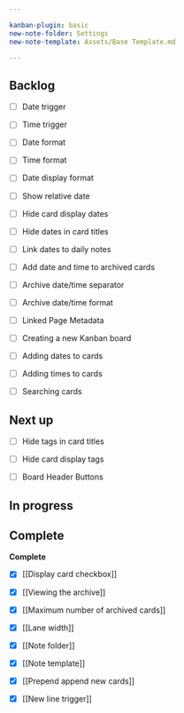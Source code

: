 ```yaml
---

kanban-plugin: basic
new-note-folder: Settings
new-note-template: Assets/Base Template.md

---
```


## Backlog

- [ ] Date trigger
- [ ] Time trigger
- [ ] Date format
- [ ] Time format
- [ ] Date display format
- [ ] Show relative date
- [ ] Hide card display dates
- [ ] Hide dates in card titles
- [ ] Link dates to daily notes
- [ ] Add date and time to archived cards
- [ ] Archive date/time separator
- [ ] Archive date/time format
- [ ] Linked Page Metadata
- [ ] Creating a new Kanban board
- [ ] Adding dates to cards
- [ ] Adding times to cards
- [ ] Searching cards


## Next up

- [ ] Hide tags in card titles
- [ ] Hide card display tags
- [ ] Board Header Buttons


## In progress



## Complete

**Complete**
- [x] [[Display card checkbox]]
- [x] [[Viewing the archive]]
- [x] [[Maximum number of archived cards]]
- [x] [[Lane width]]
- [x] [[Note folder]]
- [x] [[Note template]]
- [x] [[Prepend append new cards]]
- [x] [[New line trigger]]


